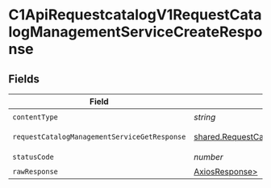 # C1ApiRequestcatalogV1RequestCatalogManagementServiceCreateResponse


## Fields

| Field                                                                                                                  | Type                                                                                                                   | Required                                                                                                               | Description                                                                                                            |
| ---------------------------------------------------------------------------------------------------------------------- | ---------------------------------------------------------------------------------------------------------------------- | ---------------------------------------------------------------------------------------------------------------------- | ---------------------------------------------------------------------------------------------------------------------- |
| `contentType`                                                                                                          | *string*                                                                                                               | :heavy_check_mark:                                                                                                     | N/A                                                                                                                    |
| `requestCatalogManagementServiceGetResponse`                                                                           | [shared.RequestCatalogManagementServiceGetResponse](../../models/shared/requestcatalogmanagementservicegetresponse.md) | :heavy_minus_sign:                                                                                                     | Successful response                                                                                                    |
| `statusCode`                                                                                                           | *number*                                                                                                               | :heavy_check_mark:                                                                                                     | N/A                                                                                                                    |
| `rawResponse`                                                                                                          | [AxiosResponse>](https://axios-http.com/docs/res_schema)                                                               | :heavy_minus_sign:                                                                                                     | N/A                                                                                                                    |